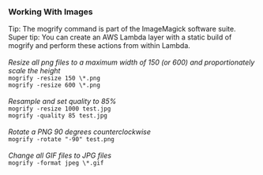 ### Working With Images

Tip: The mogrify command is part of the ImageMagick software suite.<br>
Super tip: You can create an AWS Lambda layer with a static build of mogrify and perform these actions from within Lambda.<br>
<br>
*Resize all png files to a maximum width of 150 (or 600) and proportionately scale the height*<br>
```mogrify -resize 150 \*.png```<br>
```mogrify -resize 600 \*.png```<br>
<br>
*Resample and set quality to 85%*<br>
```mogrify -resize 1000 test.jpg```<br>
```mogrify -quality 85 test.jpg```<br>
<br>
*Rotate a PNG 90 degrees counterclockwise*<br>
```mogrify -rotate "-90" test.png```<br>
<br>
*Change all GIF files to JPG files*<br>
```mogrify -format jpeg \*.gif```<br>
<br>
<br>